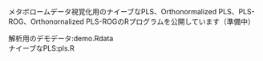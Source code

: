 メタボロームデータ視覚化用のナイーブなPLS、Orthonormalized PLS、PLS-ROG、Orthonornalized PLS-ROGのRプログラムを公開しています（準備中）

解析用のデモデータ:demo.Rdata<BR>
ナイーブなPLS:pls.R
